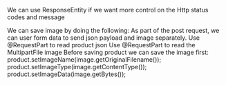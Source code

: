 We can use ResponseEntity if we want more control on the Http status codes
and message

We can save image by doing the following:
As part of the post request, we can user form data to send json payload
and image separately.
Use @RequestPart to read product json
Use @RequestPart to read the MultipartFile image
Before saving product we can save the image first:
product.setImageName(image.getOriginalFilename());
product.setImageType(image.getContentType());
product.setImageData(image.getBytes());
